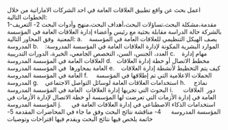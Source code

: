 اعمل بحث عن واقع تطبيق العلاقات العامة في احد الشركات الاماراتية  من خلال الخطوات التالية:  
1-مقدمة،مشكلة البحث،تساؤلات البحث،أهداف البحث،منهج وأدوات البحث 
2- التعريف بالشركة حالة الدراسة
مقابلة بحثية مع رئيس وأعضاء إدارة العلاقات العامة في المؤسسة المعنية  وفق المحاور التالية:
a.    يصف الهيكل التنظيمي للعلاقات العامة في المؤسسة المدروسة
b.   الموارد البشرية المكونة لإدارة العلاقات العامة في المؤسسة المدروسة:  العدد، الجنس، السن، التخصص الجامعي، الخبرة، الدورات التدريبية
c.    مهام إدارة العلاقات العامة في المؤسسة المدروسة
d.   مخطط الاتصال أو خطة إدارة العلاقات العامة بمحاورها  في المؤسسة المدروسة
e.    كيف يتم التخطيط لأنشطة إدارة العلاقات العامة في المؤسسة المدروسة
f.     الحملات الاعلامية التي تم إطلاقها في المؤسسة المدروسة
g.    استخدامات العلاقات العامة لوسائل التواصل الاجتماعي
h.    نماذج  البحوث التي تجريها إدارة العلاقات  العامة في المؤسسة المدروسة
i.      دور  العلاقات العامة في إدارة الأزمات التي تعرضت لها المؤسسة أو خطة الاتصال لإدارة الأزمات في المؤسسة المدروسة
j.      استخدامات الذكاء الاصطناعي في إدارة العلاقات العامة في المؤسسة المدروسة
     4- مناقشة نتائج البحث وفق ما جاء في المحاضرات المقدمة
5-   خاتمة يلخص فيها نتائج البحث ويقدم فيها اقتراحات وتوصيات
